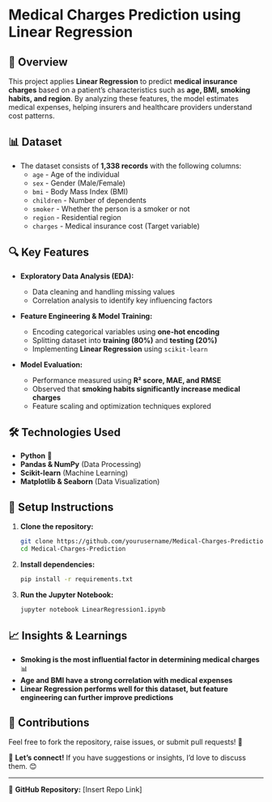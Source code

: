 # Medical Charges Prediction using Linear Regression

## 📌 Overview
This project applies **Linear Regression** to predict **medical insurance charges** based on a patient’s characteristics such as **age, BMI, smoking habits, and region**. By analyzing these features, the model estimates medical expenses, helping insurers and healthcare providers understand cost patterns.

## 📊 Dataset
- The dataset consists of **1,338 records** with the following columns:
  - `age` - Age of the individual
  - `sex` - Gender (Male/Female)
  - `bmi` - Body Mass Index (BMI)
  - `children` - Number of dependents
  - `smoker` - Whether the person is a smoker or not
  - `region` - Residential region
  - `charges` - Medical insurance cost (Target variable)

## 🔍 Key Features
- **Exploratory Data Analysis (EDA):**
  - Data cleaning and handling missing values
  - Correlation analysis to identify key influencing factors
  
- **Feature Engineering & Model Training:**
  - Encoding categorical variables using **one-hot encoding**
  - Splitting dataset into **training (80%)** and **testing (20%)**
  - Implementing **Linear Regression** using `scikit-learn`
  
- **Model Evaluation:**
  - Performance measured using **R² score, MAE, and RMSE**
  - Observed that **smoking habits significantly increase medical charges**
  - Feature scaling and optimization techniques explored

## 🛠 Technologies Used
- **Python** 🐍
- **Pandas & NumPy** (Data Processing)
- **Scikit-learn** (Machine Learning)
- **Matplotlib & Seaborn** (Data Visualization)

## 🚀 Setup Instructions
1. **Clone the repository:**
   ```bash
   git clone https://github.com/yourusername/Medical-Charges-Prediction.git
   cd Medical-Charges-Prediction
   ```
2. **Install dependencies:**
   ```bash
   pip install -r requirements.txt
   ```
3. **Run the Jupyter Notebook:**
   ```bash
   jupyter notebook LinearRegression1.ipynb
   ```

## 📈 Insights & Learnings
- **Smoking is the most influential factor in determining medical charges** 📊
- **Age and BMI have a strong correlation with medical expenses**
- **Linear Regression performs well for this dataset, but feature engineering can further improve predictions**

## 🤝 Contributions
Feel free to fork the repository, raise issues, or submit pull requests! 🚀

📢 **Let’s connect!** If you have suggestions or insights, I’d love to discuss them. 😊

---

🔗 **GitHub Repository:** [Insert Repo Link]

